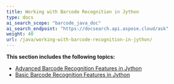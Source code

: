 ```yaml
---
title: Working with Barcode Recognition in Jython
type: docs
ai_search_scope: "barcode_java_doc"
ai_search_endpoint: "https://docsearch.api.aspose.cloud/ask"
weight: 40
url: /java/working-with-barcode-recognition-in-jython/
---
```


**This section includes the following topics:**

- [Advanced Barcode Recognition Features in Jython](/barcode/java/advanced-barcode-recognition-features-in-jython/)
- [Basic Barcode Recognition Features in Jython](/barcode/java/basic-barcode-recognition-features-in-jython/)
